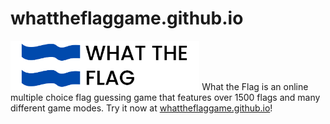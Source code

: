 # whattheflaggame.github.io

<img src='logo/logoColorBlackText.svg' width='60%'>
What the Flag is an online multiple choice flag guessing game that features over 1500 flags and many different game modes. Try it now at <a href='whattheflaggame.github.io'>whattheflaggame.github.io</a>!
